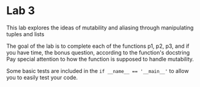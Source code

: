 # Lab 3

This lab explores the ideas of mutability and aliasing through manipulating tuples and lists

The goal of the lab is to complete each of the functions p1, p2, p3, and if you have time, the bonus question, according to the function's docstring Pay special attention to how the function is supposed to handle mutability. 

Some basic tests are included in the `if __name__ == '__main__'` to allow you to easily test your code. 